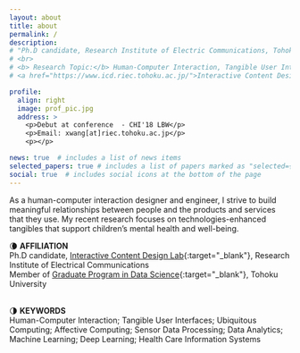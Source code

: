 ```yaml
---
layout: about
title: about
permalink: /
description: 
# "Ph.D candidate, Research Institute of Electric Communications, Tohoku University
# <br>
# <b> Research Topic:</b> Human-Computer Interaction, Tangible User Interfaces, Ubiquitous Computing"
# <a href="https://www.icd.riec.tohoku.ac.jp/">Interactive Content Design Lab</a>,

profile:
  align: right
  image: prof_pic.jpg
  address: >
    <p>Debut at conference  - CHI'18 LBW</p>
    <p>Email: xwang[at]riec.tohoku.ac.jp</p>
    <p></p>

news: true  # includes a list of news items
selected_papers: true # includes a list of papers marked as "selected={true}"
social: true  # includes social icons at the bottom of the page
---
```

As a human-computer interaction designer and engineer, I strive to build meaningful relationships between people and the products and services that they use. My recent research focuses on technologies-enhanced tangibles that support children’s mental health and well-being.

🌘 **AFFILIATION**<br/>
Ph.D candidate, [Interactive Content Design Lab](https://www.icd.riec.tohoku.ac.jp/){:target="\_blank"}, Research Institute of Electrical Communications
<br/>
Member of [Graduate Program in Data Science](http://gp-ds.tohoku.ac.jp/index_en.html){:target="\_blank"}, Tohoku University
<br/><br/>

🌗 **KEYWORDS**<br/>
Human-Computer Interaction; Tangible User Interfaces; Ubiquitous Computing; Affective Computing; Sensor Data Processing; Data Analytics; Machine Learning; Deep Learning; Health Care Information Systems
<br/><br/>

<!-- Write your biography here. Tell the world about yourself. Link to your favorite [subreddit](http://reddit.com){:target="\_blank"}. You can put a picture in, too. The code is already in, just name your picture `prof_pic.jpg` and put it in the `img/` folder.

Put your address / P.O. box / other info right below your picture. You can also disable any these elements by editing `profile` property of the YAML header of your `_pages/about.md`. Edit `_bibliography/papers.bib` and Jekyll will render your [publications page](/al-folio/publications/) automatically.

Link to your social media connections, too. This theme is set up to use [Font Awesome icons](http://fortawesome.github.io/Font-Awesome/){:target="\_blank"} and [Academicons](https://jpswalsh.github.io/academicons/){:target="\_blank"}, like the ones below. Add your Facebook, Twitter, LinkedIn, Google Scholar, or just disable all of them. -->
